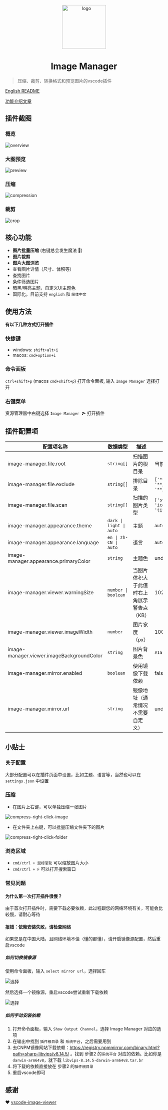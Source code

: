 <p align='center'>
  <a href='https://github.com/hemengke1997/vscode-image-manager' target="_blank" rel='noopener noreferrer'>
    <img width='140' src='./assets/logo.png' alt='logo' />
  </a>
</p>

<h1 align='center'>Image Manager</h1>

> 压缩、裁剪、转换格式和预览图片的vscode插件

[English README](./README.en.md)

[功能介绍文章](https://juejin.cn/post/7348004403016794147)

## 插件截图

### 概览

![overview](./screenshots/overview.png)

### 大图预览
![preview](./screenshots/preview.png)

### 压缩
![compression](./screenshots/compression.png)

### 裁剪
![crop](./screenshots/crop.png)


## 核心功能

- **图片批量压缩** (右键总会发生魔法 🤩)
- **图片裁剪**
- **图片大图浏览**
- 查看图片详情（尺寸、体积等）
- 查找图片
- 条件筛选图片
- 暗黑/明亮主题，自定义UI主题色
- 国际化。目前支持 `english` 和 `简体中文`

## 使用方法

**有以下几种方式打开插件**

### 快捷键

- windows: `shift+alt+i`
- macos: `cmd+option+i`


### 命令面板

`ctrl+shift+p` (macos `cmd+shift+p`) 打开命令面板, 输入 `Image Manager` 选择打开

### 右键菜单

资源管理器中右键选择 `Image Manager 🏞️` 打开插件


## 插件配置项




| 配置项名称                                | 数据类型                | 描述                                       | 默认值                                                                                                                       |
| ----------------------------------------- | ----------------------- | ------------------------------------------ | ---------------------------------------------------------------------------------------------------------------------------- |
| image-manager.file.root                   | `string[]`              | 扫描图片的根目录                           | 当前工作区                                                                                                                   |
| image-manager.file.exclude                | `string[]`              | 排除目录                                   | `['**/node_modules/**','**/.git/**',`<br>`'**/dist/**','**/coverage/**','**/.next/**',`<br/>`'**/.nuxt/**','**/.vercel/**']` |
| image-manager.file.scan                   | `string[]`              | 扫描的图片类型                             | `['svg','png','jpeg','jpg',`<br/>`'ico','gif','webp','bmp',`<br/>`'tif','tiff','apng','avif']`                               |
| image-manager.appearance.theme            | `dark \| light \| auto` | 主题                                       | `auto`                                                                                                                       |
| image-manager.appearance.language         | `en \| zh-CN \| auto`   | 语言                                       | `auto`                                                                                                                       |
| image-manager.appearance.primaryColor     | `string`                | 主题色                                     | undefined                                                                                                                    |
| image-manager.viewer.warningSize          | `number \| boolean`     | 当图片体积大于此值时右上角展示警告点（KB） | 1024                                                                                                                         |
| image-manager.viewer.imageWidth           | `number`                | 图片宽度（px）                             | 100                                                                                                                          |
| image-manager.viewer.imageBackgroundColor | `string`                | 图片背景色                                 | `#1a1a1a`                                                                                                                    |
| image-manager.mirror.enabled              | `boolean`               | 使用镜像下载依赖                           | false                                                                                                                        |
| image-manager.mirror.url                  | `string`                | 镜像地址（通常情况不需要自定义）           | undefined                                                                                                                    |

## 小贴士

### 关于配置

大部分配置可以在插件页面中设置，比如主题、语言等，当然也可以在 `settings.json` 中设置

### 压缩

- 在图片上右键，可以单独压缩一张图片

![compress-right-click-image](./screenshots/compress-cn-1.png)

- 在文件夹上右键，可以批量压缩文件夹下的图片

![compress-right-click-folder](./screenshots/compress-cn-2.png)


### 浏览区域

- `cmd/ctrl + 鼠标滚轮` 可以缩放图片大小
- `cmd/ctrl + F` 可以打开搜索窗口

### 常见问题

#### 为什么第一次打开插件很慢？

由于首次打开插件时，需要下载必要依赖，此过程跟您的网络环境有关，可能会比较慢，请耐心等待

#### 报错：依赖安装失败，请检查网络

如果您是在中国大陆，且网络环境不佳（懂的都懂），请开启镜像源配置，然后重启vscode

##### 如何切换镜像源

使用命令面板，输入 `select mirror url`，选择回车

![选择](./screenshots/select-mirror-1.png)

然后选择一个镜像源，重启vscode尝试重新下载依赖

![选择](./screenshots/select-mirror-2.png)

##### 如何手动安装依赖

1. 打开命令面板，输入 `Show Output Channel`，选择 Image Manager 对应的选项
2. 在输出中找到 `插件根目录` 和 `系统平台`，之后需要用到
3. 去CNPM镜像网站下载依赖：https://registry.npmmirror.com/binary.html?path=sharp-libvips/v8.14.5/ 。找到 步骤2 的`系统平台` 对应的依赖。比如你是 `darwin-arm64v8`，就下载 `libvips-8.14.5-darwin-arm64v8.tar.br` 
4. 将下载的依赖直接放在 步骤2 的`插件根目录`
5. 重启vscode即可

## 感谢

❤️ [vscode-image-viewer](https://github.com/ZhangJian1713/vscode-image-viewer)
